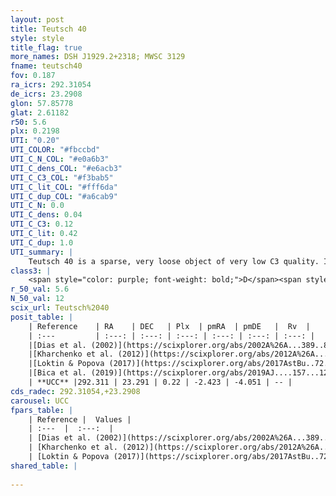 ```yaml
---
layout: post
title: Teutsch 40
style: style
title_flag: true
more_names: DSH J1929.2+2318; MWSC 3129
fname: teutsch40
fov: 0.187
ra_icrs: 292.31054
de_icrs: 23.2908
glon: 57.85778
glat: 2.61182
r50: 5.6
plx: 0.2198
UTI: "0.20"
UTI_COLOR: "#fbccbd"
UTI_C_N_COL: "#e0a6b3"
UTI_C_dens_COL: "#e6acb3"
UTI_C_C3_COL: "#f3bab5"
UTI_C_lit_COL: "#fff6da"
UTI_C_dup_COL: "#a6cab9"
UTI_C_N: 0.0
UTI_C_dens: 0.04
UTI_C_C3: 0.12
UTI_C_lit: 0.42
UTI_C_dup: 1.0
UTI_summary: |
    Teutsch 40 is a sparse, very loose object of very low C3 quality. It is poorly studied in the literature, with no articles listed in the last 6 years.<br><br><span style="color: #99180f; font-weight: bold;">Warning: </span>contains less than 25 stars with <i>P>0.5</i> estimated.
class3: |
    <span style="color: purple; font-weight: bold;">D</span><span style="color: red; font-weight: bold;">C</span>
r_50_val: 5.6
N_50_val: 12
scix_url: Teutsch%2040
posit_table: |
    | Reference    | RA    | DEC   | Plx  | pmRA  | pmDE   |  Rv  |
    | :---         | :---: | :---: | :---: | :---: | :---: | :---: |
    |[Dias et al. (2002)](https://scixplorer.org/abs/2002A%26A...389..871D) | 292.317 | 23.311 | -- | -3.83 | -0.12 | -- |
    |[Kharchenko et al. (2012)](https://scixplorer.org/abs/2012A%26A...543A.156K) | 292.342 | 23.3 | -- | -2.31 | -3.39 | -- |
    |[Loktin & Popova (2017)](https://scixplorer.org/abs/2017AstBu..72..257L) | 292.32 | 23.3 | -- | -1.458 | -4.703 | -- |
    |[Bica et al. (2019)](https://scixplorer.org/abs/2019AJ....157...12B) | 292.317 | 23.302 | -- | -- | -- | -- |
    | **UCC** |292.311 | 23.291 | 0.22 | -2.423 | -4.051 | -- | 
cds_radec: 292.31054,+23.2908
carousel: UCC
fpars_table: |
    | Reference |  Values |
    | :---  |  :---:  |
    | [Dias et al. (2002)](https://scixplorer.org/abs/2002A%26A...389..871D) | `E(B-V)=0.96, Dist=2980.0, Age=8.9` |
    | [Kharchenko et al. (2012)](https://scixplorer.org/abs/2012A%26A...543A.156K) | `e_bv=0.958, distance=3150, log_age=9.115` |
    | [Loktin & Popova (2017)](https://scixplorer.org/abs/2017AstBu..72..257L) | `E(B-V)=0.706, Dmod=12.793, logt=8.97` |
shared_table: |
    
---
```

